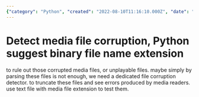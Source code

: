 ```yaml
---
{"category": "Python", "created": "2022-08-10T11:16:10.000Z", "date": "2022-08-10 11:16:10", "description": "The article explores the use of Python to detect media file corruption. It proposes a method to identify potential corrupted files by suggesting binary file name extensions for error checking with media readers. This can be achieved by testing with a text file having a media file extension.", "modified": "2022-08-18T16:19:33.421Z", "tags": ["idea", "media recognization", "pyjom"], "title": "Python suggest binary file name extension"}
---
```

# Detect media file corruption, Python suggest binary file name extension
to rule out those corrupted media files, or unplayable files. maybe simply by parsing these files is not enough, we need a dedicated file corruption detector.
to truncate these files and see errors produced by media readers. use text file with media file extension to test them.